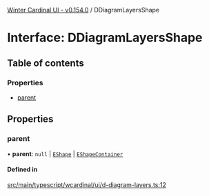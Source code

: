 [Winter Cardinal UI - v0.154.0](../index.md) / DDiagramLayersShape

# Interface: DDiagramLayersShape

## Table of contents

### Properties

- [parent](DDiagramLayersShape.md#parent)

## Properties

### parent

• **parent**: ``null`` \| [`EShape`](EShape.md) \| [`EShapeContainer`](../classes/EShapeContainer.md)

#### Defined in

[src/main/typescript/wcardinal/ui/d-diagram-layers.ts:12](https://github.com/winter-cardinal/winter-cardinal-ui/blob/v0.154.0/src/main/typescript/wcardinal/ui/d-diagram-layers.ts#L12)
